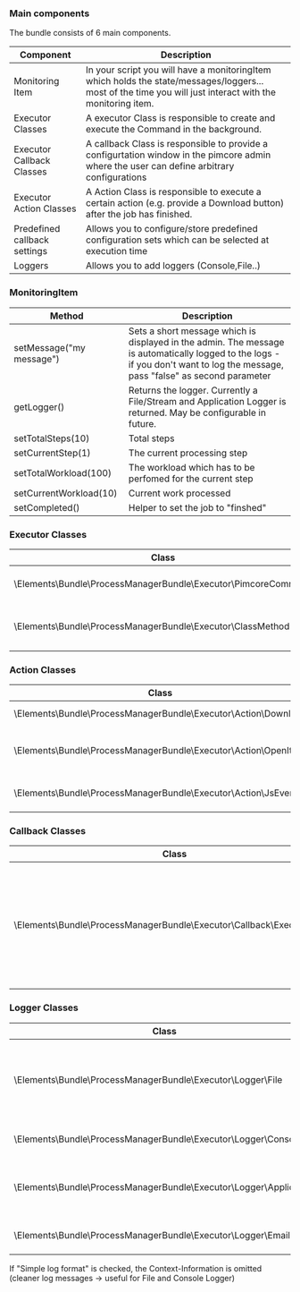 ### Main components
The bundle consists of 6 main components.

| Component | Description |
| ----- | ----------- |
| Monitoring Item | In your script you will have a monitoringItem which holds the state/messages/loggers... most of the time you will just interact with the monitoring item. |
| Executor Classes | A executor Class is responsible to create and execute the Command in the background. |
| Executor Callback Classes | A callback Class is responsible to provide a configurtation window in the pimcore admin where the user can define arbitrary configurations  |
| Executor Action Classes | A Action Class is responsible to execute a certain action (e.g. provide a Download button) after the job has finished.  |
|Predefined callback settings  |  Allows you to configure/store predefined configuration sets which can be selected at execution time |
|Loggers  |  Allows you to add loggers (Console,File..) |
### MonitoringItem 

| Method| Description |
| ----- | ----------- |
| setMessage("my message")| Sets a short message which is displayed in the admin. The message is automatically logged to the logs - if you don't want to log the message, pass "false" as second parameter   |
| getLogger()|  Returns the logger.  Currently a File/Stream and Application Logger is returned. May be configurable in future. 
|setTotalSteps(10)| Total steps |
|setCurrentStep(1)| The current processing step|
|setTotalWorkload(100)| The workload which has to be perfomed for the current step|
|setCurrentWorkload(10)| Current work processed|
|setCompleted()|Helper to set the job to "finshed"|


### Executor Classes 

| Class| Description |
| ----- | ----------- |
|\Elements\Bundle\ProcessManagerBundle\Executor\PimcoreCommand |  Executes a pimcore command |
|\Elements\Bundle\ProcessManagerBundle\Executor\ClassMethod  | Initializes a Class and calls a method  |

### Action Classes

| Class| Description |
| ----- | ----------- |
| \Elements\Bundle\ProcessManagerBundle\Executor\Action\Download| Provide a download after a job has finished  |
| \Elements\Bundle\ProcessManagerBundle\Executor\Action\OpenItem| Adds a button to open an item (object/document/asset) after a job has finished  |
| \Elements\Bundle\ProcessManagerBundle\Executor\Action\JsEvent| Executes a custom JavaScript event after a job has finished  |


### Callback Classes

| Class| Description |
| ----- | ----------- |
| \Elements\Bundle\ProcessManagerBundle\Executor\Callback\ExecutionNote | Just an easy callback (provide a text note field) to get started. Callback classes are always job specific ;-)  |

### Logger Classes 

| Class| Description |
| ----- | ----------- |
| \Elements\Bundle\ProcessManagerBundle\Executor\Logger\File | Logs the messages to a file. If no file path is specified, the logs are written to  /website/var/log/process-manager/(MonitoringItem-ID).log |
|\Elements\Bundle\ProcessManagerBundle\Executor\Logger\Console |  The messages are logged to the php stdout (for cli execution) |
|\Elements\Bundle\ProcessManagerBundle\Executor\Logger\Application  | The messages are logged to the Application-Logger. The name of the Configuration is used as component name  |
|\Elements\Bundle\ProcessManagerBundle\Executor\Logger\Email  | The messages are sent per email to the recipient (one email with all logs)|

If "Simple log format" is checked, the Context-Information is omitted (cleaner log messages -> useful for File and Console Logger)
